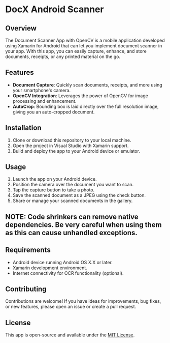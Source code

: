 # DocX Android Scanner
## Overview

The Document Scanner App with OpenCV is a mobile application developed using Xamarin for Android that can let you implement document scanner in your app. With this app, you can easily capture, enhance, and store documents, receipts, or any printed material on the go.

## Features

- **Document Capture**: Quickly scan documents, receipts, and more using your smartphone's camera.
- **OpenCV Integration**: Leverages the power of OpenCV for image processing and enhancement.
- **AutoCrop**: Bounding box is laid directly over the full resolution image, giving you an auto-cropped document.

## Installation

1. Clone or download this repository to your local machine.
2. Open the project in Visual Studio with Xamarin support.
3. Build and deploy the app to your Android device or emulator.

## Usage

1. Launch the app on your Android device.
2. Position the camera over the document you want to scan.
3. Tap the capture button to take a photo.
4. Save the scanned document as a JPEG using the check button.
5. Share or manage your scanned documents in the gallery.

## NOTE: Code shrinkers can remove native dependencies. Be very careful when using them as this can cause unhandled exceptions.

## Requirements

- Android device running Android OS X.X or later.
- Xamarin development environment.
- Internet connectivity for OCR functionality (optional).

## Contributing

Contributions are welcome! If you have ideas for improvements, bug fixes, or new features, please open an issue or create a pull request.

## License

This app is open-source and available under the [MIT License](LICENSE).



